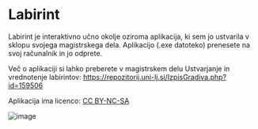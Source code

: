 # Labirint
Labirint je interaktivno učno okolje oziroma aplikacija, ki sem jo ustvarila v sklopu svojega magistrskega dela. Aplikacijo (.exe datoteko) prenesete na svoj računalnik in jo odprete.

Več o aplikaciji si lahko preberete v magistrskem delu Ustvarjanje in vrednotenje labirintov: https://repozitorij.uni-lj.si/IzpisGradiva.php?id=159506

Aplikacija ima licenco: [CC BY-NC-SA](https://creativecommons.org/licenses/by-nc-sa/4.0/)

![image](https://github.com/user-attachments/assets/19024f2f-fa4c-4842-8b92-2fe164becd00)
